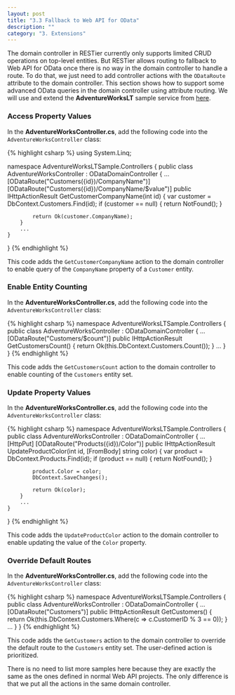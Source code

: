 ```yaml
---
layout: post
title: "3.3 Fallback to Web API for OData"
description: ""
category: "3. Extensions"
---
```


The domain controller in RESTier currently only supports limited CRUD operations on top-level entities. But RESTier allows routing to fallback to Web API for OData once there is no way in the domain controller to handle a route. To do that, we just need to add controller actions with the `ODataRoute` attribute to the domain controller. This section shows how to support some advanced OData queries in the domain controller using attribute routing. We will use and extend the **AdventureWorksLT** sample service from [here](https://github.com/OData/ODataSamples/tree/master/RESTier/AdventureWorksLTSample).

### Access Property Values
In the **AdventureWorksController.cs**, add the following code into the `AdventureWorksController` class:

{% highlight csharp %}
using System.Linq;

namespace AdventureWorksLTSample.Controllers
{
    public class AdventureWorksController : ODataDomainController<AdventureWorksDomain>
    {
        ...
        [ODataRoute("Customers({id})/CompanyName")]
        [ODataRoute("Customers({id})/CompanyName/$value")]
        public IHttpActionResult GetCustomerCompanyName(int id)
        {
            var customer = DbContext.Customers.Find(id);
            if (customer == null)
            {
                return NotFound();
            }

            return Ok(customer.CompanyName);
        }
        ...
    }
}
{% endhighlight %}

This code adds the `GetCustomerCompanyName` action to the domain controller to enable query of the `CompanyName` property of a `Customer` entity.

### Enable Entity Counting
In the **AdventureWorksController.cs**, add the following code into the `AdventureWorksController` class:

{% highlight csharp %}
namespace AdventureWorksLTSample.Controllers
{
    public class AdventureWorksController : ODataDomainController<AdventureWorksDomain>
    {
        ...
        [ODataRoute("Customers/$count")]
        public IHttpActionResult GetCustomersCount()
        {
            return Ok(this.DbContext.Customers.Count());
        }
        ...
    }
}
{% endhighlight %}

This code adds the `GetCustomersCount` action to the domain controller to enable counting of the `Customers` entity set.

### Update Property Values
In the **AdventureWorksController.cs**, add the following code into the `AdventureWorksController` class:

{% highlight csharp %}
namespace AdventureWorksLTSample.Controllers
{
    public class AdventureWorksController : ODataDomainController<AdventureWorksDomain>
    {
        ...
        [HttpPut]
        [ODataRoute("Products({id})/Color")]
        public IHttpActionResult UpdateProductColor(int id, [FromBody] string color)
        {
            var product = DbContext.Products.Find(id);
            if (product == null)
            {
                return NotFound();
            }

            product.Color = color;
            DbContext.SaveChanges();

            return Ok(color);
        }
        ...
    }
}
{% endhighlight %}

This code adds the `UpdateProductColor` action to the domain controller to enable updating the value of the `Color` property.

### Override Default Routes
In the **AdventureWorksController.cs**, add the following code into the `AdventureWorksController` class:

{% highlight csharp %}
namespace AdventureWorksLTSample.Controllers
{
    public class AdventureWorksController : ODataDomainController<AdventureWorksDomain>
    {
        ...
        [ODataRoute("Customers")]
        public IHttpActionResult GetCustomers()
        {
            return Ok(this.DbContext.Customers.Where(c => c.CustomerID % 3 == 0));
        }
        ...
    }
}
{% endhighlight %}

This code adds the `GetCustomers` action to the domain controller to override the default route to the `Customers` entity set. The user-defined action is prioritized.

There is no need to list more samples here because they are exactly the same as the ones defined in normal Web API projects. The only difference is that we put all the actions in the same domain controller.